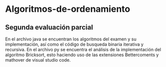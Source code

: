 # Algoritmos-de-ordenamiento
## Segunda evaluación parcial

En el archivo java se encuentran los algoritmos del examen y su implementación, así como el código de busqueda binaria iterativa y recursiva.
En el archivo py se encuentra el análisis de la implementación del algoritmo Bricksort, esto haciendo uso de las extensiones Bettercoments y mathover de visual studio code.
